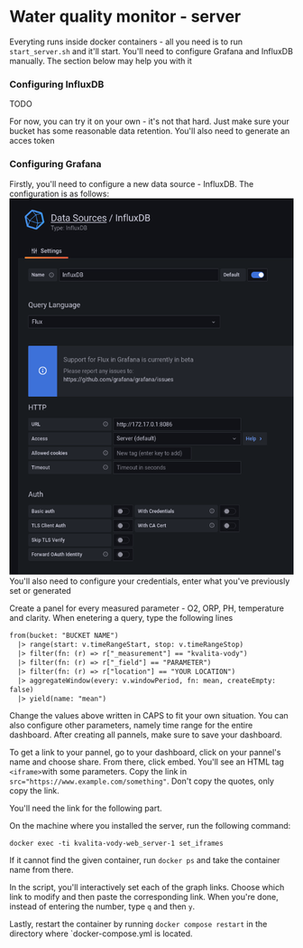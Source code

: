 # Water quality monitor - server

Everyting runs inside docker containers - all you need is to run `start_server.sh` and it'll start.
You'll need to configure Grafana and InfluxDB manually.
The section below may help you with it
### Configuring InfluxDB
TODO

For now, you can try it on your own - it's not that hard.
Just make sure your bucket has some reasonable data retention.
You'll also need to generate an acces token

### Configuring Grafana
Firstly, you'll need to configure a new data source - InfluxDB. 
The configuration is as follows:
![](docs/img.png)
You'll also need to configure your credentials, enter what you've previously set or generated

Create a panel for every measured parameter - O2, ORP, PH, temperature and clarity.
When enetering a query, type the following lines
```influxQL
from(bucket: "BUCKET NAME")
  |> range(start: v.timeRangeStart, stop: v.timeRangeStop)
  |> filter(fn: (r) => r["_measurement"] == "kvalita-vody")
  |> filter(fn: (r) => r["_field"] == "PARAMETER")
  |> filter(fn: (r) => r["location"] == "YOUR LOCATION")
  |> aggregateWindow(every: v.windowPeriod, fn: mean, createEmpty: false)
  |> yield(name: "mean")
```
Change the values above written in CAPS to fit your own situation.
You can also configure other parameters, namely time range for the entire dashboard.
After creating all pannels, make sure to save your dashboard. 

To get a link to your pannel, go to your dashboard, click on your pannel's name and choose share.
From there, click embed. You'll see an HTML tag `<iframe>`with some parameters.
Copy the link in `src="https://www.example.com/something"`. Don't copy the quotes, only copy the link.

You'll need the link for the following part.

On the machine where you installed the server, run the following command:
```
docker exec -ti kvalita-vody-web_server-1 set_iframes
```
If it cannot find the given container, run `docker ps` and take the container name from there.

In the script, you'll interactively set each of the graph links.
Choose which link to modify and then paste the corresponding link.
When you're done, instead of entering the number, type `q` and then `y`.

Lastly, restart the container by running `docker compose restart` in the directory where `docker-compose.yml is located.
